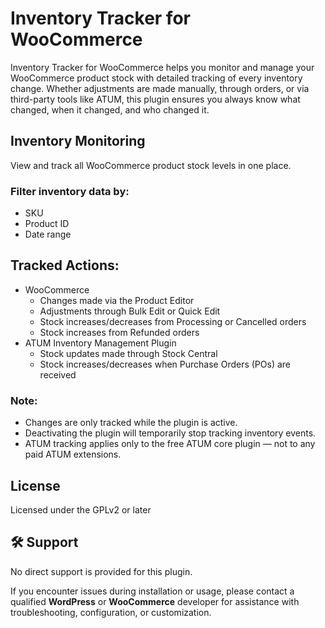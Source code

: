 # Inventory Tracker for WooCommerce

Inventory Tracker for WooCommerce helps you monitor and manage your WooCommerce product stock with detailed tracking of every inventory change. Whether adjustments are made manually, through orders, or via third-party tools like ATUM, this plugin ensures you always know what changed, when it changed, and who changed it.

## Inventory Monitoring

View and track all WooCommerce product stock levels in one place.

### Filter inventory data by:
- SKU
- Product ID
- Date range

## Tracked Actions:
- WooCommerce
  - Changes made via the Product Editor
  - Adjustments through Bulk Edit or Quick Edit
  - Stock increases/decreases from Processing or Cancelled orders
  - Stock increases from Refunded orders
- ATUM Inventory Management Plugin
  - Stock updates made through Stock Central
  - Stock increases/decreases when Purchase Orders (POs) are received

### Note:
- Changes are only tracked while the plugin is active.
- Deactivating the plugin will temporarily stop tracking inventory events.
- ATUM tracking applies only to the free ATUM core plugin — not to any paid ATUM extensions.


## License

Licensed under the GPLv2 or later

## 🛠️ Support

No direct support is provided for this plugin.

If you encounter issues during installation or usage, please contact a qualified **WordPress** or **WooCommerce** developer for assistance with troubleshooting, configuration, or customization.
